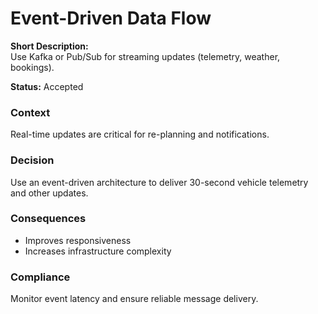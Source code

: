 # Event-Driven Data Flow

**Short Description:**  
Use Kafka or Pub/Sub for streaming updates (telemetry, weather, bookings).

**Status:** Accepted

### Context
Real-time updates are critical for re-planning and notifications.

### Decision
Use an event-driven architecture to deliver 30-second vehicle telemetry and other updates.

### Consequences
- Improves responsiveness
- Increases infrastructure complexity

### Compliance
Monitor event latency and ensure reliable message delivery.
